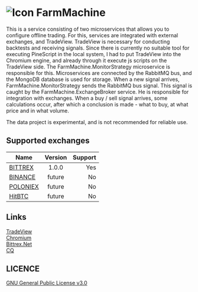 # ![Icon](https://github.com/Winster332/FarmMachine/blob/master/Resources/icon.png?raw=true) FarmMachine 

This is a service consisting of two microservices that allows you to configure offline trading. For this, services are integrated with external exchanges, and TradeView. TradeView is necessary for conducting backtests and receiving signals. Since there is currently no suitable tool for executing PineScript in the local system, I had to put TradeView into the Chromium engine, and already through it execute js scripts on the TradeView side. The FarmMachine.MonitorStrategy microservice is responsible for this. Microservices are connected by the RabbitMQ bus, and the MongoDB database is used for storage. When a new signal arrives, FarmMachine.MonitorStrategy sends the RabbitMQ bus signal. This signal is caught by the FarmMachine.ExchangeBroker service. He is responsible for integration with exchanges. When a buy / sell signal arrives, some calculations occur, after which a conclusion is made - what to buy, at what price and in what volume.

The data project is experimental, and is not recommended for reliable use.

## Supported exchanges

| Name         | Version            | Support |
| ------------- |:------------------:| -------:|
|  [BITTREX](https://international.bittrex.com/)     |   1.0.0  | Yes   |
|  [BINANCE](https://www.binance.com/ru)         |   future   | No   |
|  [POLONIEX](https://poloniex.com/)         |   future   | No   |
|  [HitBTC](https://hitbtc.com/)         |   future   | No   |

## Links
[TradeView](https://ru.tradingview.com)
<br>
[Chromium](https://github.com/cefsharp/CefSharp)
<br>
[Bittrex.Net](https://github.com/JKorf/Bittrex.Net)
<br>
[CQ](https://github.com/jamietre/CsQuery)

LICENCE
-------
[GNU General Public License v3.0](https://github.com/Winster332/FarmMachine/blob/master/LICENSE)
